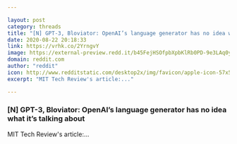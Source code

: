 ```yaml
---

layout: post
category: threads
title: "[N] GPT-3, Bloviator: OpenAI’s language generator has no idea what it’s talking about"
date: 2020-08-22 20:18:33
link: https://vrhk.co/2YrngvY
image: https://external-preview.redd.it/b45FejHSOfpbXpbKlRb0PD-9e3LAq0ygOV8Ffy_RH8w.jpg?width=1200&height=600&auto=webp&crop=1200:600,smart&s=2c18241623e928d84d5262c4878de445f5969efc
domain: reddit.com
author: "reddit"
icon: http://www.redditstatic.com/desktop2x/img/favicon/apple-icon-57x57.png
excerpt: "MIT Tech Review's article:..."

---
```


### [N] GPT-3, Bloviator: OpenAI’s language generator has no idea what it’s talking about

MIT Tech Review's article:...